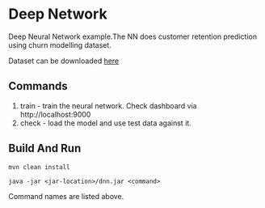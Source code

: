 # Deep Network

Deep Neural Network example.The NN does customer retention prediction using churn modelling dataset.

Dataset can be downloaded [here](https://www.kaggle.com/barelydedicated/bank-customer-churn-modeling/downloads/bank-customer-churn-modeling.zip/1)

## Commands

1. train - train the neural network. Check dashboard via http://localhost:9000
2. check - load the model and use test data against it.

## Build And Run
```
mvn clean install

java -jar <jar-location>/dnn.jar <command>
```

Command names are listed above.

